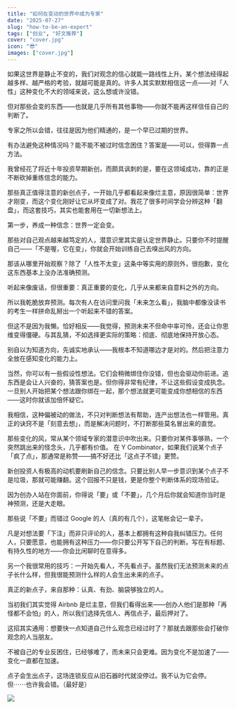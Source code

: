 ```yaml
---
title: "如何在变动的世界中成为专家"
date: "2025-07-27"
slug: "how-to-be-an-expert"
tags: ["创业", "好文推荐"]
cover: "cover.jpg"
icon: "😎"
images: ["cover.jpg"]
---
```

如果这世界是静止不变的，我们对观念的信心就能一路线性上升。某个想法经得起越多样、越严格的考验，就越可能是真的。许多人其实默默相信这一点——对「人性」这种变化不大的领域来说，这么想或许没错。



但对那些会变的东西——也就是几乎所有其他事物——你就不能再这样信任自己的判断了。



专家之所以会错，往往是因为他们精通的，是一个早已过期的世界。



有办法避免这种情况吗？能不能不被过时信念困住？答案是——可以，但得靠一点方法。



我曾经花了将近十年投资早期新创，而颇具讽刺的是，要在这领域成功，靠的正是不断砍掉重练信念的能力。



那些真正值得注意的新创点子，一开始几乎都看起来像烂主意，原因很简单：世界才刚变，而这个变化刚好让它从坏变成了对。我花了很多时间学会分辨这种「翻盘」，而这套技巧，其实也能套用在一切新想法上。



第一步，养成一种信念：世界一定会变。



那些对自己观点越来越笃定的人，潜意识里其实是认定世界静止。只要你不时提醒自己——「不是喔，它在变」，你就会开始训练自己去嗅出风的方向。



那该从哪里开始观察？除了「人性不太变」这条中等实用的原则外，很抱歉，变化这东西基本上没办法准确预测。



听起来像废话，但很重要：真正重要的变化，几乎从来都来自意料之外的方向。



所以我乾脆放弃预测。每次有人在访问里问我「未来怎么看」，我脑中都像没读书的考生一样拼命乱掰出一个听起来不错的答案。



但这不是因为我懒。恰好相反——我觉得，预测未来不但命中率可怜，还会让你思维变得僵硬。与其乱猜，不如选择更实际的策略：彻底、彻底地保持开放心态。



别自以为知道方向，先诚实地承认——我根本不知道哪边才是对的。然后把注意力全放在感知变化的能力上。



当然，你可以有一些假设性想法。它们会稍微绑住你没错，但也会驱动你前进。追东西是会让人兴奋的，猜答案也是。但你得非常有纪律，不让这些假设变成执念。
一旦别人开始把某个想法跟你绑在一起，那个想法就更可能变成你想相信的东西——这时你就该加倍怀疑它。



我相信，这种偏被动的做法，不只对判断想法有帮助，连产出想法也一样管用。真正的诀窍不是「刻意去想」，而是解决问题时，不打断那些莫名冒出来的直觉。



那些变化的风，常从某个领域专家的潜意识中吹出来。只要你对某件事够熟，一个突然跳出来的怪念头，几乎都有价值。
在 Y Combinator，如果我们说某个点子「疯了点」，那通常是称赞——搞不好还比「这点子不错」更赞。



新创投资人有极高的动机要刷新自己的信念。只要比别人早一步意识到某个点子不是垃圾，那就可能赚翻。这个回报不只是钱，更是你整个判断体系的现场验证。



因为创办人站在你面前，你得说「要」或「不要」，几个月后你就会知道你当时是神预测，还是大走眼。



那些说「不要」而错过 Google 的人（真的有几个），这笔帐会记一辈子。



凡是对想法要「下注」而非只评论的人，基本上都拥有这种自我纠错压力。任何人，只要愿意，也能拥有这种压力——你只要公开写下自己的判断。写在有标题、有持久性的地方——你会比闲聊时在意得多。



另一个我很常用的技巧：一开始先看人，不先看点子。虽然我们无法预测未来的点子长什么样，但我很能预测什么样的人会生出未来的点子。



真正的新点子，来自那种：认真、有劲、脑袋够独立的人。



当初我们其实觉得 Airbnb 是烂主意，但我们看得出来——创办人他们是那种「再怪都不会怕」的人，所以我们选择先信人、再信点子，最后押对了。



这招其实通用：想要快一点知道自己什么观念已经过时了？那就去跟那些会打破你观念的人当朋友。



不被自己的专业反困住，已经够难了，而未来只会更难。因为变化不是加速了——变化一直都在加速。



点子会生出点子，这场连锁反应从旧石器时代就没停过。我不认为它会停。
但⋯⋯也许我会错。（最好是）




![](https://prod-files-secure.s3.us-west-2.amazonaws.com/112d0858-5090-4d34-a606-b75eb8d65fd2/46476355-9cf3-4e99-9b7a-3531bc426380/1000202064.png?X-Amz-Algorithm=AWS4-HMAC-SHA256&X-Amz-Content-Sha256=UNSIGNED-PAYLOAD&X-Amz-Credential=ASIAZI2LB4666FK6ELIE%2F20251003%2Fus-west-2%2Fs3%2Faws4_request&X-Amz-Date=20251003T211041Z&X-Amz-Expires=3600&X-Amz-Security-Token=IQoJb3JpZ2luX2VjELT%2F%2F%2F%2F%2F%2F%2F%2F%2F%2FwEaCXVzLXdlc3QtMiJIMEYCIQD5CTsLELx0N%2ByZ9kdxHu%2FkCwL9%2FkNLcrksrHcC8icSCwIhAK1A5AWe%2BIjncAO%2BnwfV84yiz5YlVcQPZ4WYhTSsuU2AKv8DCE0QABoMNjM3NDIzMTgzODA1Igz9xcZQYN8JL1cdFzsq3AO6pCx8CN7mehFsptZK5q90HmcFn4O%2F6afS3Iqzm1MrlU3SBaWGFMN4coIMLyIXqVjKj6lgD6%2BH2G3ZUxTAhHFxZ1tSHXERkuOlP%2FUd9DXVNcG0sTVmwuMoEmQsaAbCtuHkN29FNECSXxnZDDoICrgE%2BfJK8SVrYuRCPTYGzLjDIdbjO9DWh%2BfBhlBODiPFxRCg3S8d89NrIsrdTlffslKirxuDS2AGKXOzr6OD2RaFI17jl4evqNR5dWDbq%2FYcUJsKwNtg%2B9%2F2WBrPOD3z1Ewl5BysVFG407QFQiFBR8B%2B%2FKVddOqdCnQbl9TVlTPpz9ImoNeR%2FEuh%2BOg8Hd9v7PQWf3BKbkZPG2VpWQ8lEdFBVVs7ASaczrV7n8%2BJ1Zg4KC2%2F8PBEF9unAXKSPyCg0tkWPSUJkKQ0ujOtlJWhBh2PW%2B7tz9hE1gqQVMTogKkISN9CsE47HDn4VKIqZJuqdnPsDFbLyuxu3tZ7wU7IrcvJD5xhf92U0WsQbwj%2Bq8RSl%2BPeQjgHeQ6S5GOjo%2BQRx%2FuSjAKyZNBFIjrH51DgiFh1OS897xuPwu6GcNVQ3InNa%2Fz9Y2DG1Zf%2FbS9NbdRsKkYZJ8RIBOJNCviGfqwZFDvY39%2FvIeLGea%2BYEQQQHDDf2YDHBjqkAb%2FOg37OEIRsz1IjkF%2Bq0uAdb%2F42%2Fvbwfom0UvkUxeFnx5vhCWxz36YXSn%2BrBsRBQWZ%2FguEby57MoXpqwFuKfVeW6jTeKwyuNzNs%2BRt3%2F1bNg%2FDIrf54gqUxgziAg2rsHxv4r3U36kAajwWMdqAH5oFvucI4qXtCA9Wj0wUnZqxm6wjRD1yU8tV%2FvEHhcKo%2BpqcSnNyUUSeHgjr%2FU1x5YdfZY0eg&X-Amz-Signature=327d3aadf1f34e26d1be36e21b160723d3c0853ccb39f2fe309e951da71faf98&X-Amz-SignedHeaders=host&x-amz-checksum-mode=ENABLED&x-id=GetObject)


